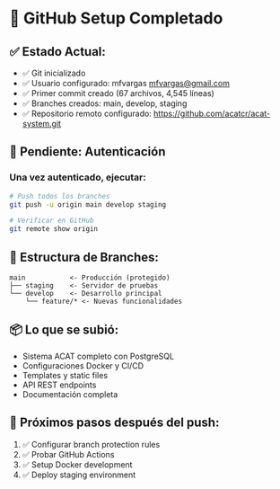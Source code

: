 # 📱 GitHub Setup Completado

## ✅ Estado Actual:
- ✅ Git inicializado
- ✅ Usuario configurado: mfvargas <mfvargas@gmail.com>
- ✅ Primer commit creado (67 archivos, 4,545 líneas)
- ✅ Branches creados: main, develop, staging
- ✅ Repositorio remoto configurado: https://github.com/acatcr/acat-system.git

## 🔐 Pendiente: Autenticación

### Una vez autenticado, ejecutar:
```bash
# Push todos los branches
git push -u origin main develop staging

# Verificar en GitHub
git remote show origin
```

## 🌿 Estructura de Branches:
```
main           <- Producción (protegido)
├── staging    <- Servidor de pruebas  
└── develop    <- Desarrollo principal
    └── feature/* <- Nuevas funcionalidades
```

## 📦 Lo que se subió:
- Sistema ACAT completo con PostgreSQL
- Configuraciones Docker y CI/CD
- Templates y static files
- API REST endpoints
- Documentación completa

## 🚀 Próximos pasos después del push:
1. ✅ Configurar branch protection rules
2. ✅ Probar GitHub Actions
3. ✅ Setup Docker development
4. ✅ Deploy staging environment
